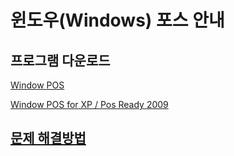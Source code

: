 # 윈도우(Windows) 포스 안내


## 프로그램 다운로드

[Window POS](http://app.koapp.com/d.html?appcode=19)

[Window POS for XP / Pos Ready 2009](http://app.koapp.com/d.html?appcode=22)

## [문제 해결방법](fix.md)

